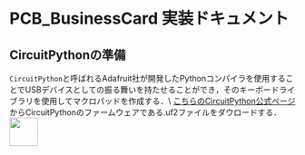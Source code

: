 # PCB_BusinessCard 実装ドキュメント
## CircuitPythonの準備
`CircuitPython`と呼ばれるAdafruit社が開発したPythonコンパイラを使用することでUSBデバイスとしての振る舞いを持たせることができ，そのキーボードライブラリを使用してマクロパッドを作成する．\\
[こちらのCircuitPython公式ページ](https://circuitpython.org/board/seeeduino_xiao_rp2040/)からCircuitPythonのファームウェアである.uf2ファイルをダウロードする．
<image src=images/installCircuitPython.png, width=50mm>